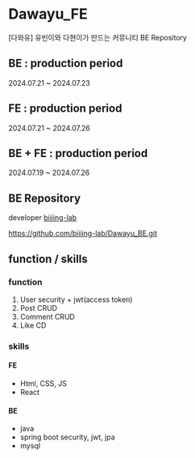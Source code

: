 # Dawayu_FE
[다와유] 유빈이와 다현이가 만드는 커뮤니티 BE Repository

## BE : production period
2024.07.21 ~ 2024.07.23

## FE : production period
2024.07.21 ~ 2024.07.26

## BE + FE : production period
2024.07.19 ~ 2024.07.26

## BE Repository
developer [biiiing-lab](https://github.com/biiiing-lab) 

https://github.com/biiiing-lab/Dawayu_BE.git

## function / skills
### function
1. User security + jwt(access token)
2. Post CRUD
3. Comment CRUD
4. Like CD

### skills

#### FE
- Html, CSS, JS
- React

#### BE
- java
- spring boot security, jwt, jpa
- mysql
